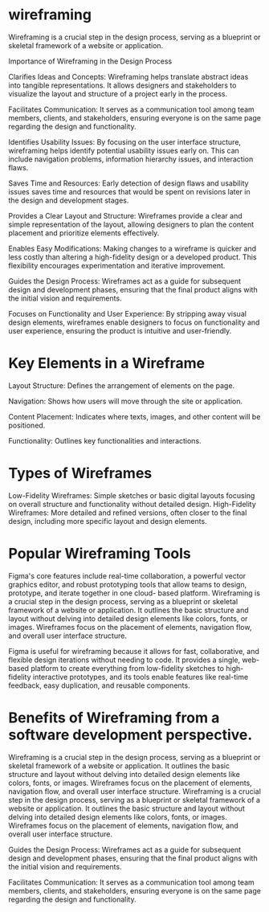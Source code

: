 # wireframing
  Wireframing is a crucial step in the design process, serving as a blueprint or skeletal framework of a website or application. 

  Importance of Wireframing in the Design Process

  Clarifies Ideas and Concepts:
  Wireframing helps translate abstract ideas into tangible representations. It allows designers and stakeholders to visualize the layout and structure of a project early in the process.

  Facilitates Communication:
  It serves as a communication tool among team members, clients, and stakeholders, ensuring everyone is on the same page regarding the design and functionality.

  Identifies Usability Issues:
  By focusing on the user interface structure, wireframing helps identify potential usability issues early on. This can include navigation problems, information hierarchy issues, and interaction     flaws.

  Saves Time and Resources:
  Early detection of design flaws and usability issues saves time and resources that would be spent on revisions later in the design and development stages.

  Provides a Clear Layout and Structure:
  Wireframes provide a clear and simple representation of the layout, allowing designers to plan the content placement and prioritize elements effectively.

  Enables Easy Modifications:
  Making changes to a wireframe is quicker and less costly than altering a high-fidelity design or a developed product. This flexibility encourages experimentation and iterative improvement.

  Guides the Design Process:
  Wireframes act as a guide for subsequent design and development phases, ensuring that the final product aligns with the initial vision and requirements.

  Focuses on Functionality and User Experience:
  By stripping away visual design elements, wireframes enable designers to focus on functionality and user experience, ensuring the product is intuitive and user-friendly.


# Key Elements in a Wireframe
  Layout Structure: Defines the arrangement of elements on the page.
  
  Navigation: Shows how users will move through the site or application.

  Content Placement: Indicates where texts, images, and other content will be positioned.

  Functionality: Outlines key functionalities and interactions.


# Types of Wireframes
  Low-Fidelity Wireframes: Simple sketches or basic digital layouts focusing on overall structure and functionality without detailed design.
  High-Fidelity Wireframes: More detailed and refined versions, often closer to the final design, including more specific layout and design elements.


# Popular Wireframing Tools
  Figma's core features include real-time collaboration, a powerful vector graphics editor, and robust prototyping tools that allow teams to design, prototype, and iterate together in one cloud-      based platform. 
  Wireframing is a crucial step in the design process, serving as a blueprint or skeletal framework of a website or application. It outlines the basic structure and layout without     delving into    detailed design elements like colors, fonts, or images. Wireframes focus on the placement of elements, navigation flow, and overall user interface structure.

  Figma is useful for wireframing because it allows for fast, collaborative, and flexible design iterations without needing to code. It provides a single, web-based platform to create everything      from low-fidelity sketches to high-fidelity interactive prototypes, and its tools enable features like real-time feedback, easy duplication, and reusable components. 


# Benefits of Wireframing from a software development perspective.
  Wireframing is a crucial step in the design process, serving as a blueprint or skeletal framework of a website or application. It outlines the basic structure and layout without delving into        detailed design elements like colors, fonts, or images. Wireframes focus on the placement of elements, navigation flow, and overall user interface structure. Wireframing is a crucial step in the    design process, serving as a blueprint or skeletal framework of a website or application. It outlines the basic structure and layout without delving into detailed design elements like colors,       fonts, or images. Wireframes focus on the placement of elements, navigation flow, and overall user interface structure.

  Guides the Design Process:
  Wireframes act as a guide for subsequent design and development phases, ensuring that the final product aligns with the initial vision and requirements.

  Facilitates Communication:
  It serves as a communication tool among team members, clients, and stakeholders, ensuring everyone is on the same page regarding the design and functionality.
